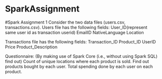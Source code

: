 # SparkAssignment

#Spark Assignment 1
Consider the two data files (users.csv, transactions.csv). 
Users file has the following fields: 
User_ID(represent same user id as transaction userid) 
EmailID 
NativeLanguage 
Location 

Transactions file has the following fields: 
Transaction_ID 
Product_ID 
UserID 
Price 
Product_Description 

Questionnaire: 
(By making use of Spark Core (i.e., without using Spark SQL) find out)
Count of unique locations where each product is sold. 
Find out products bought by each user. 
Total spending done by each user on each product. 

 

 

 

 

 

 

